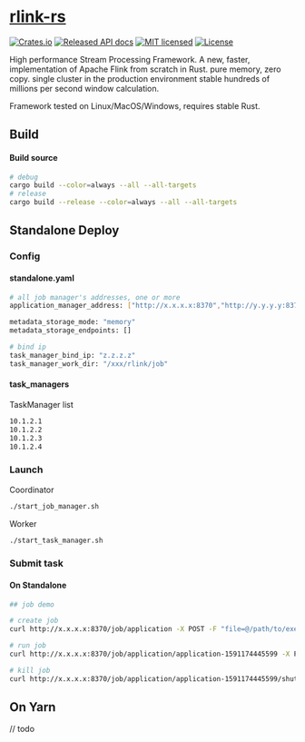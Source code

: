 # [rlink-rs](https://rlink.rs)

[![Crates.io](https://img.shields.io/crates/v/rlink?color=blue)](https://crates.io/crates/rlink)
[![Released API docs](https://docs.rs/rlink/badge.svg)](https://docs.rs/rlink-core)
[![MIT licensed](https://img.shields.io/badge/license-MIT-blue.svg)](./LICENSE-MIT)
[![License](https://img.shields.io/badge/License-Apache%202.0-blue.svg)](./LICENSE-APACHE)

High performance Stream Processing Framework. A new, faster, implementation of Apache Flink from scratch in Rust. 
pure memory, zero copy. single cluster in the production environment stable hundreds of millions per second window calculation.

Framework tested on Linux/MacOS/Windows, requires stable Rust.

## Build
#### Build source
```bash
# debug
cargo build --color=always --all --all-targets
# release
cargo build --release --color=always --all --all-targets
```

## Standalone Deploy
### Config
#### standalone.yaml
```bash
# all job manager's addresses, one or more
application_manager_address: ["http://x.x.x.x:8370","http://y.y.y.y:8370"]

metadata_storage_mode: "memory"
metadata_storage_endpoints: []

# bind ip
task_manager_bind_ip: "z.z.z.z"
task_manager_work_dir: "/xxx/rlink/job"
```
#### task_managers
TaskManager list
```bash
10.1.2.1
10.1.2.2
10.1.2.3
10.1.2.4
```

### Launch
Coordinator
```bash
./start_job_manager.sh
```

Worker
```bash
./start_task_manager.sh
```

### Submit task 

#### On Standalone
```bash
## job demo

# create job
curl http://x.x.x.x:8370/job/application -X POST -F "file=@/path/to/execute_file" -v

# run job
curl http://x.x.x.x:8370/job/application/application-1591174445599 -X POST -H "Content-Type:application/json" -d '{"batch_args":[{"cluster_mode":"Standalone", "manager_type":"Coordinator","num_task_managers":"15","source_parallelism":"30", "reduce_parallelism":"30", "env":"dev"}]}' -v

# kill job
curl http://x.x.x.x:8370/job/application/application-1591174445599/shutdown -X POST -H "Content-Type:application/json"
```

## On Yarn
// todo
